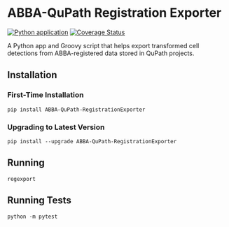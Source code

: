 # ABBA-QuPath Registration Exporter

[![Python application](https://github.com/nickdelgrosso/ABBA-QuPath-RegistrationAnalysis/actions/workflows/python-app.yml/badge.svg)](https://github.com/nickdelgrosso/ABBA-QuPath-RegistrationAnalysis/actions/workflows/python-app.yml)
[![Coverage Status](https://coveralls.io/repos/github/nickdelgrosso/ABBA-QuPath-RegistrationAnalysis/badge.svg?branch=master)](https://coveralls.io/github/nickdelgrosso/ABBA-QuPath-RegistrationAnalysis?branch=master)


A Python app and Groovy script that helps export transformed cell detections
from ABBA-registered data stored in QuPath projects.

## Installation


### First-Time Installation
```
pip install ABBA-QuPath-RegistrationExporter
```


### Upgrading to Latest Version

```
pip install --upgrade ABBA-QuPath-RegistrationExporter
```

## Running

```
regexport
```

## Running Tests

```
python -m pytest
```